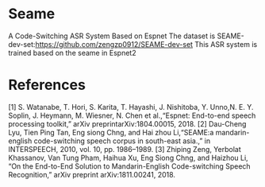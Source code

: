 # Seame
A Code-Switching ASR System Based on Espnet
The dataset is SEAME-dev-set:https://github.com/zengzp0912/SEAME-dev-set
This ASR system is trained based on the seame in Espnet2

# References
[1] S. Watanabe, T. Hori, S. Karita, T. Hayashi, J. Nishitoba, Y. Unno,N. E. Y. Soplin, J. Heymann, M. Wiesner, N. Chen et al.,“Espnet: End-to-end speech processing toolkit,” arXiv preprintarXiv:1804.00015, 2018.
[2] Dau-Cheng Lyu, Tien Ping Tan, Eng siong Chng, and Hai zhou Li,“SEAME:a mandarin-english code-switching speech corpus in south-east asia.,” in INTERSPEECH, 2010, vol. 10, pp. 1986–1989.
[3] Zhiping Zeng, Yerbolat Khassanov, Van Tung Pham, Haihua Xu, Eng Siong Chng, and Haizhou Li, “On the End-to-End Solution to Mandarin-English Code-switching Speech Recognition,” arXiv preprint arXiv:1811.00241, 2018.

